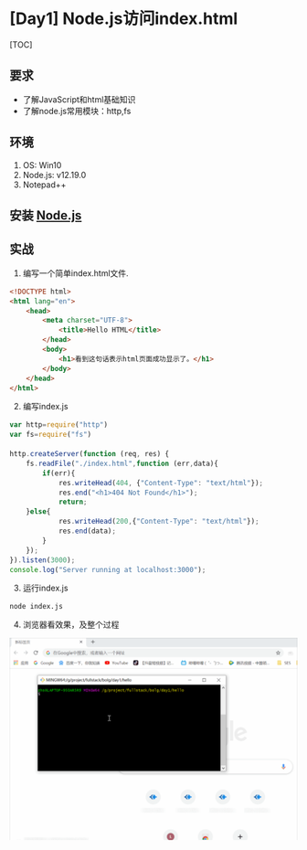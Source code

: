 # [Day1] Node.js访问index.html

[TOC]

## 要求

- 了解JavaScript和html基础知识
- 了解node.js常用模块：http,fs

## 环境

1. OS: Win10
2. Node.js: v12.19.0
3. Notepad++

## 安装 [Node.js](https://nodejs.org/)

## 实战

1. 编写一个简单index.html文件.

```html
<!DOCTYPE html>
<html lang="en">
	<head>
		<meta charset="UTF-8">
			<title>Hello HTML</title>
		</head>
		<body>
			<h1>看到这句话表示html页面成功显示了。</h1>
		</body>
	</head>
</html>
```

2. 编写index.js

```javascript
var http=require("http")
var fs=require("fs")

http.createServer(function (req, res) {
	fs.readFile("./index.html",function (err,data){
		if(err){
			res.writeHead(404, {"Content-Type": "text/html"});
            res.end("<h1>404 Not Found</h1>");
			return;
	}else{
			res.writeHead(200,{"Content-Type": "text/html"});
		    res.end(data);
		}		
	});
}).listen(3000);
console.log("Server running at localhost:3000");
```

3. 运行index.js

```shell
node index.js
```

4. 浏览器看效果，及整个过程

![Node.js访问index.html](Node.js访问index.html.gif)



